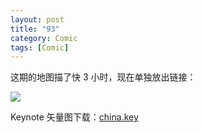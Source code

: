 ```yaml
---
layout: post
title: "93"
category: Comic
tags: [Comic]
---
```



这期的地图描了快 3 小时，现在单独放出链接：

![](http://ww1.sinaimg.cn/mw690/534218ffjw9erz11hw5l9j20jd0fbq5d.jpg)

Keynote 矢量图下载：[china.key](http://dreamsome.org/src/china.key)